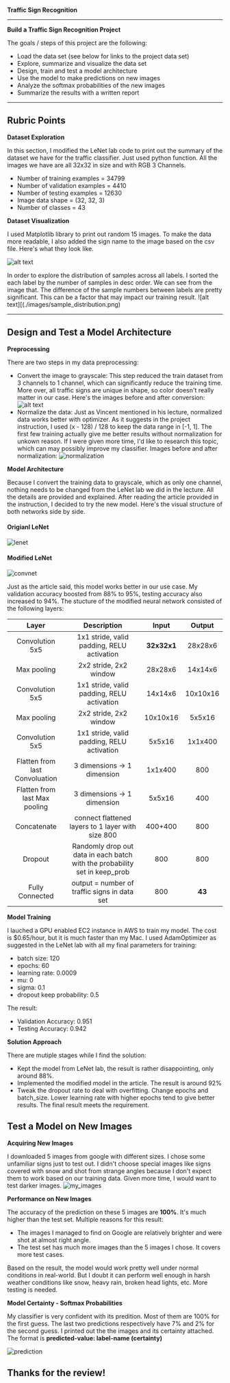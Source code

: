 **Traffic Sign Recognition** 


---

**Build a Traffic Sign Recognition Project**

The goals / steps of this project are the following:
* Load the data set (see below for links to the project data set)
* Explore, summarize and visualize the data set
* Design, train and test a model architecture
* Use the model to make predictions on new images
* Analyze the softmax probabilities of the new images
* Summarize the results with a written report

---
## Rubric Points

**Dataset Exploration**

In this section, I modified the LeNet lab code to print out the summary of the dataset we have for the traffic classifier. Just used python function. All the images we have are all 32x32 in size and with RGB 3 Channels. 
* Number of training examples = 34799
* Number of validation examples = 4410
* Number of testing examples = 12630
* Image data shape = (32, 32, 3)
* Number of classes = 43

**Dataset Visualization**

I used Matplotlib library to print out random 15 images. To make the data more readable, I also added the sign name to the image based on the csv file. Here's what they look like.

![alt text](./images/random_15.png)

In order to explore the distribution of samples across all labels. I sorted the each label by the number of samples in desc order. We can see from the image that. The difference of the sample numbers between labels are pretty significant. This can be a factor that may impact our training result.
![alt text][(./images/sample_distribution.png)

---
## Design and Test a Model Architecture

**Preprocessing**

There are two steps in my data preprocessing:
* Convert the image to grayscale: This step reduced the train dataset from 3 channels to 1 channel, which can significantly reduce the training time. More over, all traffic signs are unique in shape, so color doesn't really matter in our case. Here's the images before and after conversion:
![alt text](./images/grayscale.png)
* Normalize the data: Just as Vincent mentioned in his lecture, normalized data works better with optimizer. As it suggests in the project instruction,  I used (x - 128) / 128 to keep the data range in [-1, 1]. The first few training actually give me better results without normalization for unkown reason. If I were given more time, I'd like to research this topic, which can may possibly improve my classifier. Images before and after normalization:
![normalization](./images/normalization.png)

**Model Architecture**

Because I convert the training data to grayscale, which as only one channel, nothing needs to be changed from the LeNet lab we did in the lecture. All the details are provided and explained. After reading the article provided in the instruction, I decided to try the new model. Here's the visual structure of both networks side by side.

#### Origianl LeNet
![lenet](./images/original_lenet.png)
#### Modified LeNet
![convnet](./images/modified_lenet.png)

Just as the article said, this model works better in our use case. My validation accuracy boosted from 88% to 95%, testing accuracy also increased to 94%. The stucture of the modified neural network consisted of the following layers:

| Layer         		|     Description	        					| Input |Output| 
|:---------------------:|:---------------------------------------------:| :----:|:-----:|
| Convolution 5x5     	| 1x1 stride, valid padding, RELU activation 	|**32x32x1**|28x28x6|
| Max pooling			| 2x2 stride, 2x2 window						|28x28x6|14x14x6|
| Convolution 5x5 	    | 1x1 stride, valid padding, RELU activation 	|14x14x6|10x10x16|
| Max pooling			| 2x2 stride, 2x2 window	   					|10x10x16|5x5x16|
| Convolution 5x5 		| 1x1 stride, valid padding, RELU activation    |5x5x16|1x1x400|
| Flatten from last Convoluation				| 3 dimensions -> 1 dimension					|1x1x400| 800|
| Flatten from last Max pooling				| 3 dimensions -> 1 dimension					|5x5x16| 400|
| Concatenate | connect flattened layers to 1 layer with size 800			|400+400|800|
| Dropout | Randomly drop out data in each batch with the probability set in keep_prob			|800|800|
| Fully Connected | output = number of traffic signs in data set	|800|**43**|

**Model Training**

I lauched a GPU enabled EC2 instance in AWS to train my model. The cost is $0.65/hour, but it is much faster than my Mac. I used AdamOptimizer as suggested in the LeNet lab with all my final parameters for training:
* batch size: 120
* epochs: 60
* learning rate: 0.0009
* mu: 0
* sigma: 0.1
* dropout keep probability: 0.5

The result:
* Validation Accuracy: 0.951
* Testing Accuracy: 0.942

**Solution Approach**

There are mutiple stages while I find the solution:
* Kept the model from LeNet lab, the result is rather disappointing, only around 88%. 
* Implemented the modified model in the article. The result is around 92%
* Tweak the dropout rate to deal with overfitting. Change epochs and batch_size. Lower learning rate with higher epochs tend to give better results. The final result meets the requirement.

## Test a Model on New Images

**Acquiring New Images**

I downloaded 5 images from google with different sizes. I chose some unfamiliar signs just to test out. I didn't choose special images like signs covered with snow and shot from strange angles because I don't expect them to work based on our training data. Given more time, I would want to test darker images.
![my_images](./images/my_images.png)

**Performance on New Images**

The accuracy of the prediction on these 5 images are **100%**. It's much higher than the test set. Multiple reasons for this result:
* The images I managed to find on Google are relatively brighter and were shot at almost right angle. 
* The test set has much more images than the 5 images I chose. It covers more test cases.

Based on the result, the model would work pretty well under normal conditions in real-world. But I doubt it can perform well enough in harsh weather conditions like snow, heavy rain, broken head lights, etc. More testing is needed.

**Model Certainty - Softmax Probabilities**

My classifier is very confident with its predition. Most of them are 100% for the first guess. The last two predictions respectively have 7% and 2% for the second guess. I printed out the the images and its certainty attached. The format is **predicted-value: label-name (certainty)**

![prediction](./images/prediction.png)

## Thanks for the review!
